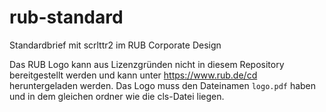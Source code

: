 # rub-standard
Standardbrief mit scrlttr2 im RUB Corporate Design

Das RUB Logo kann aus Lizenzgründen nicht in diesem Repository bereitgestellt werden und kann unter https://www.rub.de/cd heruntergeladen werden.
Das Logo muss den Dateinamen `logo.pdf` haben und in dem gleichen ordner wie die cls-Datei liegen.
